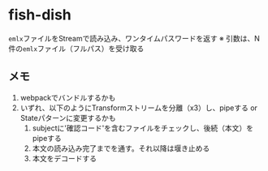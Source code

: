 # fish-dish

`emlx`ファイルをStreamで読み込み、ワンタイムパスワードを返す
※ 引数は、N件の`emlx`ファイル（フルパス）を受け取る

## メモ

1. webpackでバンドルするかも
1. いずれ、以下のようにTransformストリームを分離（x3）し、pipeする or Stateパターンに変更するかも
   1. subjectに'確認コード'を含むファイルをチェックし、後続（本文）をpipeする
   1. 本文の読み込み完了までを通す。それ以降は堰き止める
   1. 本文をデコードする
